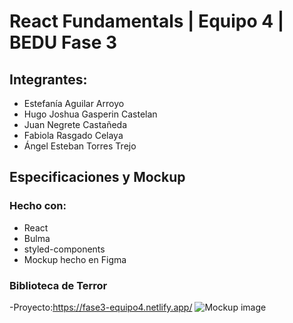 # React Fundamentals | Equipo 4 | BEDU Fase 3
## Integrantes:
- Estefanía Aguilar Arroyo
- Hugo Joshua Gasperin Castelan
- Juan Negrete Castañeda
- Fabiola Rasgado Celaya
- Ángel Esteban Torres Trejo

## Especificaciones y Mockup
### Hecho con:
- React
- Bulma
- styled-components
- Mockup hecho en Figma

### Biblioteca de Terror
-Proyecto:https://fase3-equipo4.netlify.app/
![Mockup image](https://i.imgur.com/YckHCrS.png)
